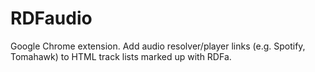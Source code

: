 RDFaudio
========

Google Chrome extension.
Add audio resolver/player links (e.g. Spotify, Tomahawk) to HTML track lists marked up with RDFa.